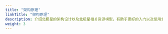 ```yaml
---
title: "架构原理"
linkTitle: "架构原理"
description: 介绍北极星的架构设计以及北极星相关资源模型，有助于更好的入门以及使用北极星
weight: 3
---
```

